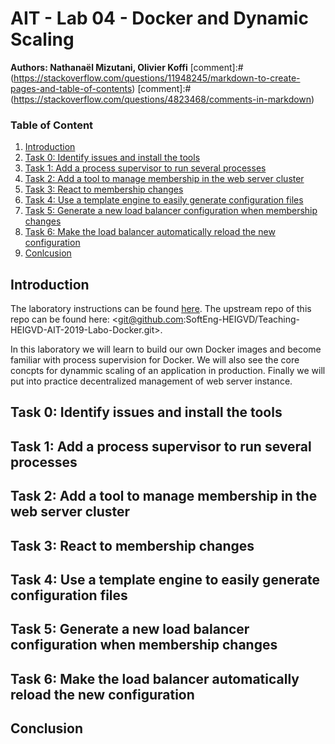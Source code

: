 # AIT - Lab 04 - Docker and Dynamic Scaling

**Authors: Nathanaël Mizutani, Olivier Koffi**
[comment]:#(https://stackoverflow.com/questions/11948245/markdown-to-create-pages-and-table-of-contents)
[comment]:#(https://stackoverflow.com/questions/4823468/comments-in-markdown)

### Table of Content
1. [Introduction](#introduction)
2. [Task 0: Identify issues and install the tools](#task0)
3. [Task 1: Add a process supervisor to run several processes](#task1)
4. [Task 2: Add a tool to manage membership in the web server cluster](#task2)
5. [Task 3: React to membership changes](#task3)
6. [Task 4: Use a template engine to easily generate configuration files](#task4)
7. [Task 5: Generate a new load balancer configuration when membership changes](#task5)
8. [Task 6: Make the load balancer automatically reload the new configuration](#task6)
9. [Conlcusion](#conclusion)

## Introduction <a name="introduction"></a>

The laboratory instructions can be found [here](../README.md).
The upstream repo of this repo can be found here: <git@github.com:SoftEng-HEIGVD/Teaching-HEIGVD-AIT-2019-Labo-Docker.git>.

In this laboratory we will learn to build our own Docker images and become familiar with process supervision for Docker. We will also see the core concpts for dynammic scaling of an application in production.
Finally we will put into practice decentralized management of web server instance.

## Task 0: Identify issues and install the tools <a name="task0"></a>

## Task 1: Add a process supervisor to run several processes <a name="task1"></a>

## Task 2: Add a tool to manage membership in the web server cluster <a name="task2"></a>

## Task 3: React to membership changes <a name="task3"></a>

## Task 4: Use a template engine to easily generate configuration files <a name="task4"></a>

## Task 5: Generate a new load balancer configuration when membership changes <a name="task5"></a>

## Task 6: Make the load balancer automatically reload the new configuration <a name="task6"></a>

## Conclusion <a name="conclusion"></a>
